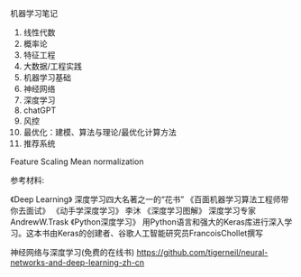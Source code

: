 机器学习笔记


1. 线性代数
2. 概率论
3. 特征工程
4. 大数据/工程实践
5. 机器学习基础
6. 神经网络
7. 深度学习
8. chatGPT
9. 风控
10. 最优化：建模、算法与理论/最优化计算方法
11. 推荐系统

Feature Scaling
Mean normalization


参考材料:

《Deep Learning》 深度学习四大名著之一的“花书”
《百面机器学习算法工程师带你去面试》
《动手学深度学习》 李沐
《深度学习图解》 深度学习专家AndrewW.Trask
《Python深度学习》 用Python语言和强大的Keras库进行深入学习。这本书由Keras的创建者、谷歌人工智能研究员FrancoisChollet撰写

神经网络与深度学习(免费的在线书)
https://github.com/tigerneil/neural-networks-and-deep-learning-zh-cn
